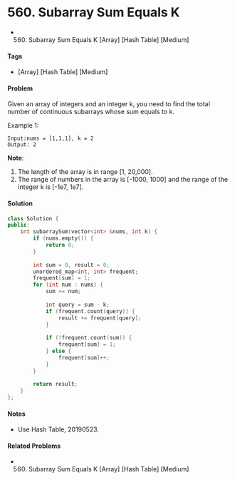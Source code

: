 # 560. Subarray Sum Equals K
- 560. Subarray Sum Equals K [Array] [Hash Table] [Medium]

#### Tags
- [Array] [Hash Table] [Medium]

#### Problem
Given an array of integers and an integer k, you need to find the total number of continuous subarrays whose sum equals to k.

Example 1:

    Input:nums = [1,1,1], k = 2
    Output: 2

**Note**:

1. The length of the array is in range [1, 20,000].
2. The range of numbers in the array is [-1000, 1000] and the range of the integer k is [-1e7, 1e7].


#### Solution
``` C++
class Solution {
public:
    int subarraySum(vector<int> &nums, int k) {
        if (nums.empty()) {
            return 0;
        }
        
        int sum = 0, result = 0;
        unordered_map<int, int> frequent;
        frequent[sum] = 1;
        for (int num : nums) {
            sum += num;
            
            int query = sum - k;
            if (frequent.count(query)) {
                result += frequent[query];
            }
            
            if (!frequent.count(sum)) {
                frequent[sum] = 1;
            } else {
                frequent[sum]++;
            }
        }
        
        return result;
    }
};
```

#### Notes
- Use Hash Table, 20190523.

#### Related Problems
- 560. Subarray Sum Equals K [Array] [Hash Table] [Medium]
